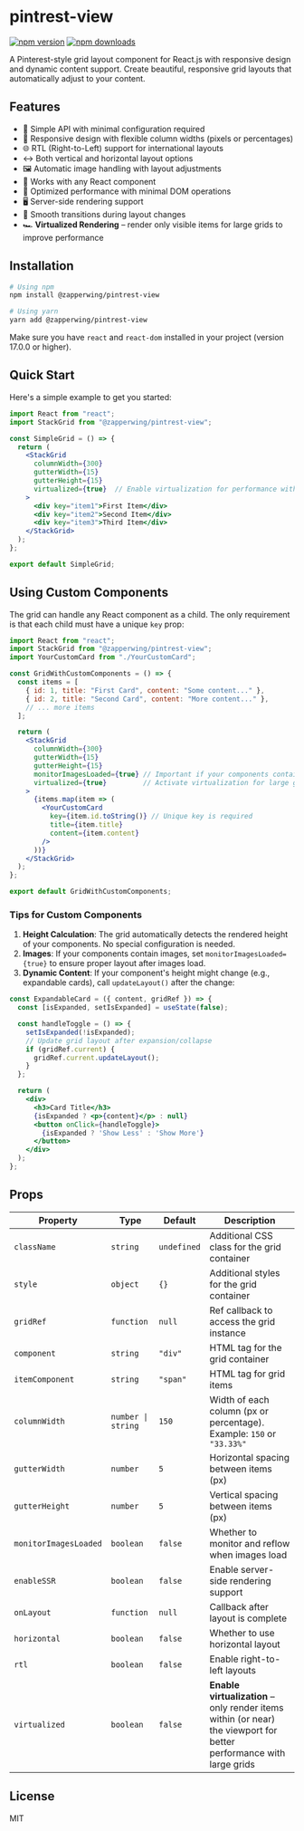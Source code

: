 # pintrest-view

[![npm version](https://badge.fury.io/js/%40zapperwing%2Fpintrest-view.svg)](https://www.npmjs.com/package/@zapperwing/pintrest-view)
[![npm downloads](https://img.shields.io/npm/dm/@zapperwing/pintrest-view.svg)](https://www.npmjs.com/package/@zapperwing/pintrest-view)

A Pinterest-style grid layout component for React.js with responsive design and dynamic content support. Create beautiful, responsive grid layouts that automatically adjust to your content.

## Features

- 🎯 Simple API with minimal configuration required
- 📱 Responsive design with flexible column widths (pixels or percentages)
- 🌐 RTL (Right-to-Left) support for international layouts
- ↔️ Both vertical and horizontal layout options
- 🖼️ Automatic image handling with layout adjustments
- 🎨 Works with any React component
- 🚀 Optimized performance with minimal DOM operations
- 🖥️ Server-side rendering support
- 🔄 Smooth transitions during layout changes
- 🏎️ **Virtualized Rendering** – render only visible items for large grids to improve performance

## Installation

```bash
# Using npm
npm install @zapperwing/pintrest-view

# Using yarn
yarn add @zapperwing/pintrest-view
```

Make sure you have `react` and `react-dom` installed in your project (version 17.0.0 or higher).

## Quick Start

Here's a simple example to get you started:

```jsx
import React from "react";
import StackGrid from "@zapperwing/pintrest-view";

const SimpleGrid = () => {
  return (
    <StackGrid 
      columnWidth={300}
      gutterWidth={15} 
      gutterHeight={15}
      virtualized={true}  // Enable virtualization for performance with many items
    >
      <div key="item1">First Item</div>
      <div key="item2">Second Item</div>
      <div key="item3">Third Item</div>
    </StackGrid>
  );
};

export default SimpleGrid;
```

## Using Custom Components

The grid can handle any React component as a child. The only requirement is that each child must have a unique `key` prop:

```jsx
import React from "react";
import StackGrid from "@zapperwing/pintrest-view";
import YourCustomCard from "./YourCustomCard";

const GridWithCustomComponents = () => {
  const items = [
    { id: 1, title: "First Card", content: "Some content..." },
    { id: 2, title: "Second Card", content: "More content..." },
    // ... more items
  ];

  return (
    <StackGrid 
      columnWidth={300}
      gutterWidth={15} 
      gutterHeight={15}
      monitorImagesLoaded={true} // Important if your components contain images
      virtualized={true}         // Activate virtualization for large grids
    >
      {items.map(item => (
        <YourCustomCard
          key={item.id.toString()} // Unique key is required
          title={item.title}
          content={item.content}
        />
      ))}
    </StackGrid>
  );
};

export default GridWithCustomComponents;
```

### Tips for Custom Components

1. **Height Calculation**: The grid automatically detects the rendered height of your components. No special configuration is needed.
2. **Images**: If your components contain images, set `monitorImagesLoaded={true}` to ensure proper layout after images load.
3. **Dynamic Content**: If your component's height might change (e.g., expandable cards), call `updateLayout()` after the change:

```jsx
const ExpandableCard = ({ content, gridRef }) => {
  const [isExpanded, setIsExpanded] = useState(false);

  const handleToggle = () => {
    setIsExpanded(!isExpanded);
    // Update grid layout after expansion/collapse
    if (gridRef.current) {
      gridRef.current.updateLayout();
    }
  };

  return (
    <div>
      <h3>Card Title</h3>
      {isExpanded ? <p>{content}</p> : null}
      <button onClick={handleToggle}>
        {isExpanded ? 'Show Less' : 'Show More'}
      </button>
    </div>
  );
};
```

## Props

| Property               | Type                | Default     | Description                                                                                         |
|------------------------|---------------------|-------------|-----------------------------------------------------------------------------------------------------|
| `className`            | `string`            | `undefined` | Additional CSS class for the grid container                                                         |
| `style`                | `object`            | `{}`        | Additional styles for the grid container                                                            |
| `gridRef`              | `function`          | `null`      | Ref callback to access the grid instance                                                            |
| `component`            | `string`            | `"div"`     | HTML tag for the grid container                                                                     |
| `itemComponent`        | `string`            | `"span"`    | HTML tag for grid items                                                                             |
| `columnWidth`          | `number \| string`  | `150`       | Width of each column (px or percentage). Example: `150` or `"33.33%"`                              |
| `gutterWidth`          | `number`            | `5`         | Horizontal spacing between items (px)                                                               |
| `gutterHeight`         | `number`            | `5`         | Vertical spacing between items (px)                                                                 |
| `monitorImagesLoaded`  | `boolean`           | `false`     | Whether to monitor and reflow when images load                                                      |
| `enableSSR`            | `boolean`           | `false`     | Enable server-side rendering support                                                                |
| `onLayout`             | `function`          | `null`      | Callback after layout is complete                                                                   |
| `horizontal`           | `boolean`           | `false`     | Whether to use horizontal layout                                                                  |
| `rtl`                  | `boolean`           | `false`     | Enable right-to-left layouts                                                                        |
| `virtualized`          | `boolean`           | `false`     | **Enable virtualization** – only render items within (or near) the viewport for better performance with large grids |

## License

MIT
